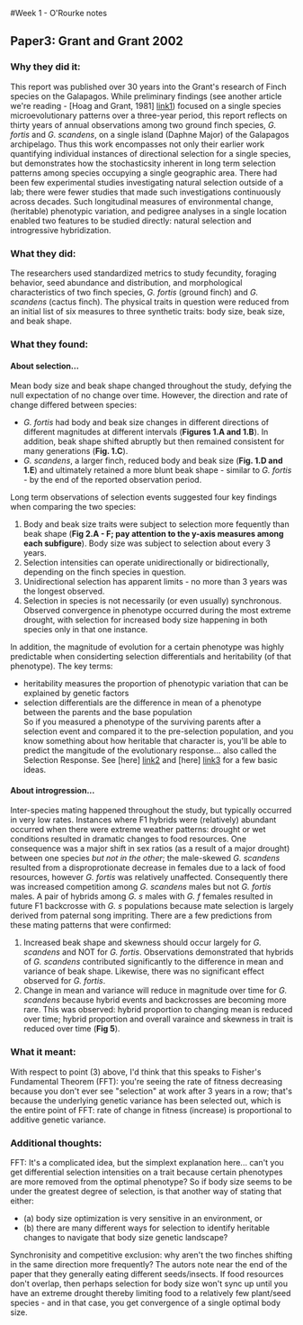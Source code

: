 #Week 1 - O'Rourke notes  

## Paper3: Grant and Grant 2002

### Why they did it:  
This report was published over 30 years into the Grant's research of Finch species on the Galapagos. While preliminary findings (see another article we're reading - [Hoag and Grant, 1981] [link1]) focused on a single species microevolutionary patterns over a three-year period, this report reflects on thirty years of annual observations among two ground finch species, *G. fortis* and *G. scandens*, on a single island (Daphne Major) of the Galapagos archipelago. Thus this work encompasses not only their earlier work quantifying individual instances of directional selection for a single species, but demonstrates how the stochasticsity inherent in long term selection patterns among species occupying a single geographic area. There had been few experimental studies investigating natural selection outside of a lab; there were fewer studies that made such investigations continuously across decades. Such longitudinal measures of environmental change, (heritable) phenotypic variation, and pedigree analyses in a single location enabled two features to be studied directly: natural selection and introgressive hybridization.

### What they did:  
The researchers used standardized metrics to study fecundity, foraging behavior, seed abundance and distribution, and morphological characteristics of two finch species, *G. fortis* (ground finch) and *G. scandens* (cactus finch).  The physical traits in question were reduced from an initial list of six measures to three synthetic traits: body size, beak size, and beak shape.

### What they found:  
#### About selection...
Mean body size and beak shape changed throughout the study, defying the null expectation of no change over time. However, the direction and rate of change differed between species:
- *G. fortis* had body and beak size changes in different directions of different magnitudes at different intervals (**Figures 1.A and 1.B**). In addition, beak shape shifted abruptly but then remained consistent for many generations (**Fig. 1.C**).
- *G. scandens*, a larger finch, reduced body and beak size (**Fig. 1.D and 1.E**) and ultimately retained a more blunt beak shape - similar to *G. fortis* - by the end of the reported observation period.  

Long term observations of selection events suggested four key findings when comparing the two species:
  1. Body and beak size traits were subject to selection more fequently than beak shape (**Fig 2.A - F; pay attention to the y-axis measures among each subfigure**). Body size was subject to selection about every 3 years.  
  2. Selection intensities can operate unidirectionally or bidirectionally, depending on the finch species in question.   
  3. Unidirectional selection has apparent limits - no more than 3 years was the longest observed.    
  4. Selection in species is not necessarily (or even usually) synchronous. Observed convergence in phenotype occurred during the most extreme drought, with selection for increased body size happening in both species only in that one instance.  

In addition, the magnitude of evolution for a certain phenotype was highly predictable when considerting selection differentials and heritability (of that phenotype). The key terms: 
- heritability measures the proportion of phenotypic variation that can be explained by genetic factors
- selection differentials are the difference in mean of a phenotype between the parents and the base population  
So if you measured a phenotype of the surviving parents after a selection event and compared it to the pre-selection population, and you know something about how heritable that character is, you'll be able to predict the mangitude of the evolutionary response... also called the Selection Response. See [here] [link2] and [here] [link3] for a few basic ideas.  

#### About introgression...
Inter-species mating happened throughout the study, but typically occurred in very low rates. Instances where F1 hybrids were (relatively) abundant occurred when there were extreme weather patterns: drought or wet conditions resulted in dramatic changes to food resources. One consequence was a major shift in sex ratios (as a result of a major drought) between one species *but not in the other*; the male-skewed *G. scandens* resulted from a disproprotionate decrease in females due to a lack of food resources, however *G. fortis*  was relatively unaffected. Consequently there was increased competition among *G. scandens* males but not *G. fortis* males. A pair of hybrids among *G. s* males with *G. f* females resulted in future F1 backcrosse with *G. s* populations because mate selection is largely derived from paternal song impriting.  There are a few predictions from these mating patterns that were confirmed:
1. Increased beak shape and skewness should occur largely for *G. scandens* and NOT for *G. fortis*. Observations demonstrated that hybrids of *G. scandens* contributed significantly to the difference in mean and variance of beak shape. Likewise, there was no significant effect observed for *G. fortis*.  
2. Change in mean and variance will reduce in magnitude over time for *G. scandens* because hybrid events and backcrosses are becoming more rare. This was observed: hybrid proportion to changing mean is reduced over time; hybrid proportion and overall varaince and skewness in trait is reduced over time (**Fig 5**).  

### What it meant:
With respect to point (3) above, I'd think that this speaks to Fisher's Fundamental Theorem (FFT): you're seeing the rate of fitness decreasing because you don't ever see "selection" at work after 3 years in a row; that's because the underlying genetic variance has been selected out, which is the entire point of FFT: rate of change in fitness (increase) is proportional to additive genetic variance.

### Additional thoughts:
FFT: It's a complicated idea, but the simplext explanation here... can't you get differential selection intensities on a trait because certain phenotypes are more removed from the optimal phenotype? So if body size seems to be under the greatest degree of selection, is that another way of stating that either:
- (a) body size optimization is very sensitive in an environment, or
- (b) there are many different ways for selection to identify heritable changes to navigate that body size genetic landscape?  

Synchronisity and competitive exclusion: why aren't the two finches shifting in the same direction more frequently? The autors note near the end of the paper that they generally eating different seeds/insects. If food resources don't overlap, then perhaps selection for body size won't sync up until you have an extreme drought thereby limiting food to a relatively few plant/seed species - and in that case, you get convergence of a single optimal body size.

[link1]:http://biology-web.nmsu.edu/~houde/Boag%20&%20Grant%201981.pdf
[link2]:https://www.ndsu.edu/pubweb/~mcclean/plsc431/quantgen/qgen7.htm
[link3]:https://www.ndsu.edu/pubweb/~mcclean/plsc431/quantgen/qgen5.htm

